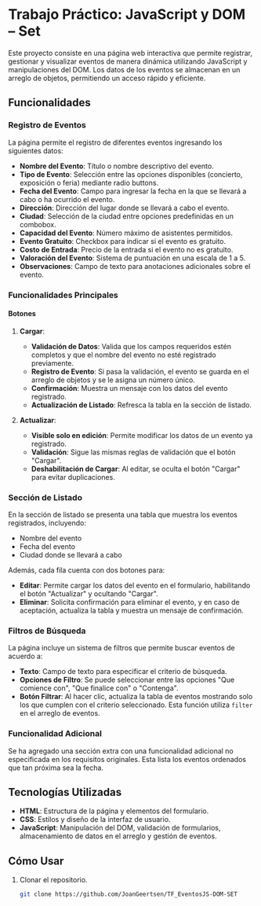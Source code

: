 # Trabajo Práctico: JavaScript y DOM – Set

Este proyecto consiste en una página web interactiva que permite registrar, gestionar y visualizar eventos de manera dinámica utilizando JavaScript y manipulaciones del DOM. Los datos de los eventos se almacenan en un arreglo de objetos, permitiendo un acceso rápido y eficiente.

## Funcionalidades

### Registro de Eventos

La página permite el registro de diferentes eventos ingresando los siguientes datos:
- **Nombre del Evento**: Título o nombre descriptivo del evento.
- **Tipo de Evento**: Selección entre las opciones disponibles (concierto, exposición o feria) mediante radio buttons.
- **Fecha del Evento**: Campo para ingresar la fecha en la que se llevará a cabo o ha ocurrido el evento.
- **Dirección**: Dirección del lugar donde se llevará a cabo el evento.
- **Ciudad**: Selección de la ciudad entre opciones predefinidas en un combobox.
- **Capacidad del Evento**: Número máximo de asistentes permitidos.
- **Evento Gratuito**: Checkbox para indicar si el evento es gratuito.
- **Costo de Entrada**: Precio de la entrada si el evento no es gratuito.
- **Valoración del Evento**: Sistema de puntuación en una escala de 1 a 5.
- **Observaciones**: Campo de texto para anotaciones adicionales sobre el evento.

### Funcionalidades Principales

#### Botones

1. **Cargar**:
   - **Validación de Datos**: Valida que los campos requeridos estén completos y que el nombre del evento no esté registrado previamente.
   - **Registro de Evento**: Si pasa la validación, el evento se guarda en el arreglo de objetos y se le asigna un número único.
   - **Confirmación**: Muestra un mensaje con los datos del evento registrado.
   - **Actualización de Listado**: Refresca la tabla en la sección de listado.

2. **Actualizar**:
   - **Visible solo en edición**: Permite modificar los datos de un evento ya registrado.
   - **Validación**: Sigue las mismas reglas de validación que el botón "Cargar".
   - **Deshabilitación de Cargar**: Al editar, se oculta el botón "Cargar" para evitar duplicaciones.

### Sección de Listado

En la sección de listado se presenta una tabla que muestra los eventos registrados, incluyendo:
- Nombre del evento
- Fecha del evento
- Ciudad donde se llevará a cabo

Además, cada fila cuenta con dos botones para:
- **Editar**: Permite cargar los datos del evento en el formulario, habilitando el botón "Actualizar" y ocultando "Cargar".
- **Eliminar**: Solicita confirmación para eliminar el evento, y en caso de aceptación, actualiza la tabla y muestra un mensaje de confirmación.

### Filtros de Búsqueda

La página incluye un sistema de filtros que permite buscar eventos de acuerdo a:
- **Texto**: Campo de texto para especificar el criterio de búsqueda.
- **Opciones de Filtro**: Se puede seleccionar entre las opciones "Que comience con", "Que finalice con" o "Contenga".
- **Botón Filtrar**: Al hacer clic, actualiza la tabla de eventos mostrando solo los que cumplen con el criterio seleccionado. Esta función utiliza `filter` en el arreglo de eventos.

### Funcionalidad Adicional

Se ha agregado una sección extra con una funcionalidad adicional no especificada en los requisitos originales. Esta lista los eventos ordenados que tan próxima sea la fecha.

## Tecnologías Utilizadas

- **HTML**: Estructura de la página y elementos del formulario.
- **CSS**: Estilos y diseño de la interfaz de usuario.
- **JavaScript**: Manipulación del DOM, validación de formularios, almacenamiento de datos en el arreglo y gestión de eventos.

## Cómo Usar

1. Clonar el repositorio.
   ```bash
   git clone https://github.com/JoanGeertsen/TF_EventosJS-DOM-SET
